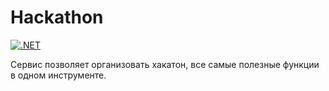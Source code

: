 # Hackathon
[![.NET](https://github.com/coder1coder/Hackathon/actions/workflows/main.yml/badge.svg)](https://github.com/coder1coder/Hackathon/actions/workflows/main.yml)

Сервис позволяет организовать хакатон, все самые полезные функции в одном инструменте.
